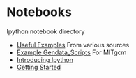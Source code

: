 # Notebooks

Ipython notebook directory

* [Useful Examples](https://github.com/hlburns/Notebooks/tree/master/Example_notebooks) From various sources
* [Example Gendata_Scripts](https://github.com/hlburns/Notebooks/tree/master/Gendata_notebooks) For MITgcm
* [Introducing Ipython](https://github.com/hlburns/Notebooks/blob/master/Introducing_Python.ipynb) 
* [Getting Started](https://github.com/hlburns/Notebooks/blob/master/Getting_started.ipynb)
